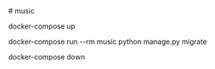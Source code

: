 <!-- Music Library --># music
<!-- Use sudo in case of permission errors -->
docker-compose up

docker-compose run --rm music python manage.py migrate

docker-compose down
